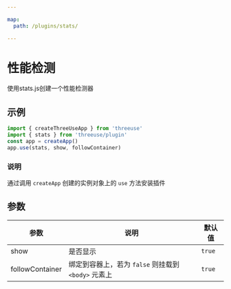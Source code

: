 ```yaml
---

map:
  path: /plugins/stats/

---
```


# 性能检测

使用stats.js创建一个性能检测器

## 示例

<demo src="./__demo__/BasicUse.vue" title="基本使用" desc="创建一个性能检测器"></demo>

```js
import { createThreeUseApp } from 'threeuse'
import { stats } from 'threeuse/plugin'
const app = createApp()
app.use(stats, show, followContainer)
```

### 说明

通过调用 `createApp` 创建的实例对象上的 `use` 方法安装插件

## 参数

| 参数 | 说明 | 默认值 |
| ---- | ---- | ---- |
| show | 是否显示 | `true` |
| followContainer | 绑定到容器上，若为 `false` 则挂载到 `<body>` 元素上 | `true` |
